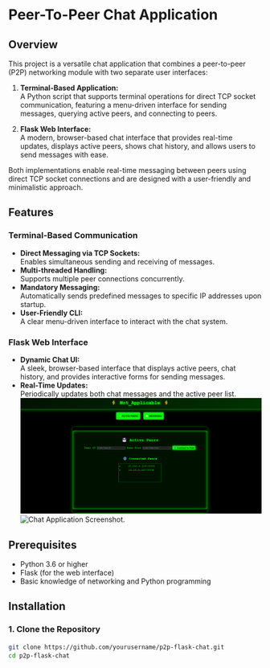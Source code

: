 # Peer-To-Peer Chat Application

## Overview

This project is a versatile chat application that combines a peer-to-peer (P2P) networking module with two separate user interfaces:

1. **Terminal-Based Application:**  
   A Python script that supports terminal operations for direct TCP socket communication, featuring a menu-driven interface for sending messages, querying active peers, and connecting to peers.

2. **Flask Web Interface:**  
   A modern, browser-based chat interface that provides real-time updates, displays active peers, shows chat history, and allows users to send messages with ease.

Both implementations enable real-time messaging between peers using direct TCP socket connections and are designed with a user-friendly and minimalistic approach.

## Features

### Terminal-Based Communication
- **Direct Messaging via TCP Sockets:**  
  Enables simultaneous sending and receiving of messages.
- **Multi-threaded Handling:**  
  Supports multiple peer connections concurrently.
- **Mandatory Messaging:**  
  Automatically sends predefined messages to specific IP addresses upon startup.
- **User-Friendly CLI:**  
  A clear menu-driven interface to interact with the chat system.

### Flask Web Interface
- **Dynamic Chat UI:**  
  A sleek, browser-based interface that displays active peers, chat history, and provides interactive forms for sending messages.
- **Real-Time Updates:**  
  Periodically updates both chat messages and the active peer list.
  ![Chat Application Screenshot](Images/Screenshot%202025-02-19%20154937.png)
  ![Chat Application Screenshot](Images/Screenshot%2025-02-19%162514.png).


## Prerequisites
- Python 3.6 or higher
- Flask (for the web interface)
- Basic knowledge of networking and Python programming

## Installation

### 1. Clone the Repository
```bash
git clone https://github.com/yourusername/p2p-flask-chat.git
cd p2p-flask-chat
